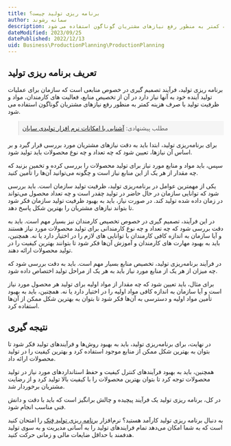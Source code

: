 ```yaml
---
title: برنامه ریزی تولید چیست؟
author: سمانه رشوند  
description: فرآیند تصمیم گیری در خصوص منابعی است که سازمان برای عملیات تولید آینده خود به آنها نیاز دارد در آن از تخصیص منابع، فعالیت های کارمندان، مواد و ظرفیت تولید با صرف هزینه کمتر به منظور رفع نیازهای مشتریان گوناگون استفاده می شود.
dateModified: 2023/09/25
datePublished: 2022/12/13
uid: Business\ProductionPlanning\ProductionPlanning
---
```

## تعریف برنامه ریزی تولید
برنامه ریزی تولید، فرآیند تصمیم گیری در خصوص منابعی است که سازمان برای عملیات تولید آینده خود به آنها نیاز دارد در آن از تخصیص منابع، فعالیت های کارمندان، مواد و ظرفیت تولید با صرف هزینه کمتر به منظور رفع نیازهای مشتریان گوناگون استفاده می شود.

<blockquote style="background-color:#f5f5f5; padding:0.5rem">
مطلب پیشنهادی: <a href="https://www.hooshkar.com/Software/Sayan/Package/Industrial" target="_blank"> آشنایی با امکانات نرم افزار تولیدی سایان
</a></blockquote>


برای برنامه‌ریزی تولید، ابتدا باید به دقت نیازهای مشتریان مورد بررسی قرار گیرد و بر اساس آن نیازها، تعیین شود که چه تعداد و چه نوع محصولات باید تولید شود. 

سپس، باید مواد و منابع مورد نیاز برای تولید محصولات را بررسی کرده و تخمین بزنید که چه مقدار از هر یک از این منابع نیاز است و چگونه می‌توانید آن‌ها را تأمین کنید.

یکی از مهمترین عوامل در برنامه‌ریزی تولید، ظرفیت تولید سازمان است. باید بررسی شود که توانایی سازمان در حال حاضر در تولید چقدر است و چه تعداد محصول می‌تواند در زمان داده شده تولید کند. در صورت نیاز، باید به بهبود ظرفیت تولید سازمان فکر شود تا بتواند نیازهای مشتریان را بهترین شکل پاسخ دهد.

در این فرآیند، تصمیم گیری در خصوص تخصیص کارمندان نیز بسیار مهم است. باید به دقت بررسی شود که چه تعداد و چه نوع کارمندانی برای تولید محصولات مورد نیاز هستند و آیا سازمان به اندازه کافی کارمندان با توانایی های لازم را در اختیار دارد یا نه. همچنین، باید به بهبود مهارت های کارمندان و آموزش آن‌ها فکر شود تا بتوانند بهترین کیفیت را در تولید محصولات ارائه دهند.

در فرآیند برنامه‌ریزی تولید، تخصیص منابع بسیار مهم است. باید به دقت بررسی شود که چه میزان از هر یک از منابع مورد نیاز باید به هر یک از مراحل تولید اختصاص داده شود. 

برای مثال، باید تعیین شود که چه مقدار از مواد اولیه برای تولید هر محصول مورد نیاز است و آیا سازمان به اندازه کافی مواد اولیه را در اختیار دارد یا نه. همچنین، باید به بهبود تأمین مواد اولیه و دسترسی به آن‌ها فکر شود تا بتوان به بهترین شکل ممکن از آن‌ها استفاده کرد.

## نتیجه گیری
در نهایت، برای برنامه‌ریزی تولید، باید به بهبود روش‌ها و فرآیندهای تولید فکر شود تا بتوان به بهترین شکل ممکن از منابع موجود استفاده کرد و بهترین کیفیت را در تولید محصولات ارائه داد. 

همچنین، باید به بهبود فرآیندهای کنترل کیفیت و حفظ استانداردهای مورد نیاز در تولید محصولات توجه کرد تا بتوان بهترین محصولات را با کیفیت بالا تولید کرد و از رضایت مشتریان برخوردار شد.

در کل، برنامه ریزی تولید یک فرآیند پیچیده و چالش برانگیز است که باید با دقت و دانش فنی مناسب انجام شود. 

به دنبال برنامه ریزی تولید کارآمد هستید؟ نرم‌افزار <a href="https://www.hooshkar.com/Software/Fennec/Module/ProductionPlanning" target="_blank">برنامه ریزی تولید فِنِک</a> را امتحان کنید است که به شما امکان می‌دهد تمام فرایندهای تولید را به آسانی مدیریت و به سوی تولید هدفمند با حداقل ضایعات مالی و زمانی حرکت کنید.

